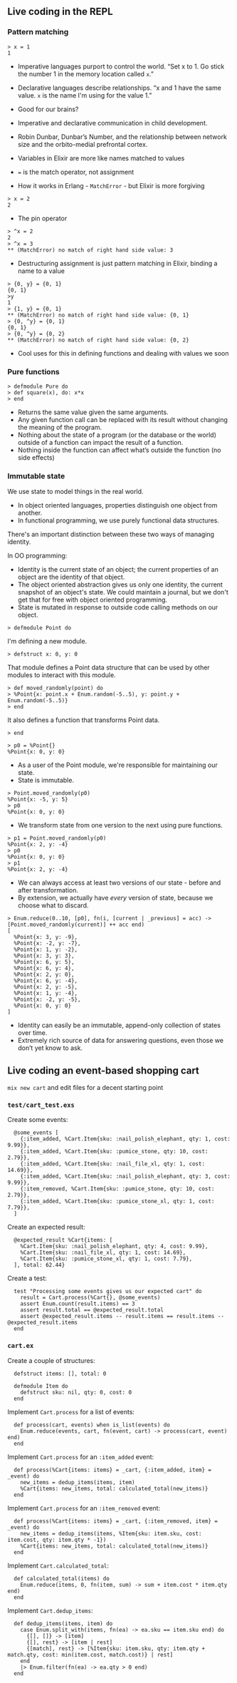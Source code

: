 ## Live coding in the REPL

### Pattern matching

```
> x = 1
1
```

* Imperative languages purport to control the world. “Set x to 1. Go stick the number 1 in the memory location called `x`.”
* Declarative languages describe relationships. “x and 1 have the same value. `x` is the name I'm using for the value 1.” 

* Good for our brains?
* Imperative and declarative communication in child development.
* Robin Dunbar, Dunbar’s Number, and the relationship between network size and the orbito-medial prefrontal cortex.

* Variables in Elixir are more like names matched to values
* `=` is the match operator, not assignment

* How it works in Erlang - `MatchError` - but Elixir is more forgiving

```
> x = 2
2
```

* The pin operator

```
> ^x = 2
2
> ^x = 3
** (MatchError) no match of right hand side value: 3
```

* Destructuring assignment is just pattern matching in Elixir, binding a name to a value

```
> {0, y} = {0, 1}
{0, 1}
>y
1
> {1, y} = {0, 1}
** (MatchError) no match of right hand side value: {0, 1}
> {0, ^y} = {0, 1}
{0, 1}
> {0, ^y} = {0, 2}
** (MatchError) no match of right hand side value: {0, 2}
```

* Cool uses for this in defining functions and dealing with values we soon

### Pure functions

```
> defmodule Pure do
> def square(x), do: x*x
> end
```

* Returns the same value given the same arguments.
* Any given function call can be replaced with its result without changing the meaning of the program.
* Nothing about the state of a program (or the database or the world) outside of a function can impact the result of a function.
* Nothing inside the function can affect what’s outside the function (no side effects)

### Immutable state

We use state to model things in the real world.

* In object oriented languages, properties distinguish one object from another.
* In functional programming, we use purely functional data structures.

There's an important distinction between these two ways of managing identity.

In OO programming: 

* Identity is the current state of an object; the current properties of an object are the identity of that object.
* The object oriented abstraction gives us only one identity, the current snapshot of an object's state. We could maintain a journal, but we don't get that for free with object oriented programming.
* State is mutated in response to outside code calling methods on our object.

```
> defmodule Point do
```

I'm defining a new module.

```
> defstruct x: 0, y: 0
```

That module defines a Point data structure that can be used by other modules to interact with this module.

```
> def moved_randomly(point) do
> %Point{x: point.x + Enum.random(-5..5), y: point.y + Enum.random(-5..5)}
> end
```

It also defines a function that transforms Point data.

```
> end
```



```
> p0 = %Point{}
%Point{x: 0, y: 0}
```

* As a user of the Point module, we're responsible for maintaining our state.
* State is immutable.

```
> Point.moved_randomly(p0)
%Point{x: -5, y: 5}
> p0
%Point{x: 0, y: 0}
```

* We transform state from one version to the next using pure functions.

```
> p1 = Point.moved_randomly(p0)
%Point{x: 2, y: -4}
> p0
%Point{x: 0, y: 0}
> p1
%Point{x: 2, y: -4}
```

* We can always access at least two versions of our state - before and after transformation.
* By extension, we actually have *every* version of state, because we choose what to discard.

```
> Enum.reduce(0..10, [p0], fn(i, [current | _previous] = acc) -> [Point.moved_randomly(current)] ++ acc end)
[
  %Point{x: 3, y: -9},
  %Point{x: -2, y: -7},
  %Point{x: 1, y: -2},
  %Point{x: 3, y: 3},
  %Point{x: 6, y: 5},
  %Point{x: 6, y: 4},
  %Point{x: 2, y: 0},
  %Point{x: 6, y: -4},
  %Point{x: 2, y: -5},
  %Point{x: 1, y: -4},
  %Point{x: -2, y: -5},
  %Point{x: 0, y: 0}
]
```

* Identity can easily be an immutable, append-only collection of states over time.
* Extremely rich source of data for answering questions, even those we don’t yet know to ask.

## Live coding an event-based shopping cart

`mix new cart` and edit files for a decent starting point

### `test/cart_test.exs`

Create some events:

```
  @some_events [
    {:item_added, %Cart.Item{sku: :nail_polish_elephant, qty: 1, cost: 9.99}},
    {:item_added, %Cart.Item{sku: :pumice_stone, qty: 10, cost: 2.79}},
    {:item_added, %Cart.Item{sku: :nail_file_xl, qty: 1, cost: 14.69}},
    {:item_added, %Cart.Item{sku: :nail_polish_elephant, qty: 3, cost: 9.99}},
    {:item_removed, %Cart.Item{sku: :pumice_stone, qty: 10, cost: 2.79}},
    {:item_added, %Cart.Item{sku: :pumice_stone_xl, qty: 1, cost: 7.79}},
  ]
```

Create an expected result:

```
  @expected_result %Cart{items: [
    %Cart.Item{sku: :nail_polish_elephant, qty: 4, cost: 9.99},
    %Cart.Item{sku: :nail_file_xl, qty: 1, cost: 14.69},
    %Cart.Item{sku: :pumice_stone_xl, qty: 1, cost: 7.79},
  ], total: 62.44}
```

Create a test:

```
  test "Processing some events gives us our expected cart" do
    result = Cart.process(%Cart{}, @some_events)
    assert Enum.count(result.items) == 3
    assert result.total == @expected_result.total
    assert @expected_result.items -- result.items == result.items -- @expected_result.items
  end
```

### `cart.ex`

Create a couple of structures:

```
  defstruct items: [], total: 0

  defmodule Item do
    defstruct sku: nil, qty: 0, cost: 0
  end
```

Implement `Cart.process` for a list of events:

```
  def process(cart, events) when is_list(events) do
    Enum.reduce(events, cart, fn(event, cart) -> process(cart, event) end)
  end
```

Implement `Cart.process` for an `:item_added` event:

```
  def process(%Cart{items: items} = _cart, {:item_added, item} = _event) do
    new_items = dedup_items(items, item)
    %Cart{items: new_items, total: calculated_total(new_items)}
  end
```

Implement `Cart.process` for an `:item_removed` event:

```
  def process(%Cart{items: items} = _cart, {:item_removed, item} = _event) do
    new_items = dedup_items(items, %Item{sku: item.sku, cost: item.cost, qty: item.qty * -1})
    %Cart{items: new_items, total: calculated_total(new_items)}
  end
```

Implement `Cart.calculated_total`:

```
  def calculated_total(items) do
    Enum.reduce(items, 0, fn(item, sum) -> sum + item.cost * item.qty end)
  end
```

Implement `Cart.dedup_items`:

```
  def dedup_items(items, item) do
    case Enum.split_with(items, fn(ea) -> ea.sku == item.sku end) do
      {[], []} -> [item]
      {[], rest} -> [item | rest]
      {[match], rest} -> [%Item{sku: item.sku, qty: item.qty + match.qty, cost: min(item.cost, match.cost)} | rest]
    end
    |> Enum.filter(fn(ea) -> ea.qty > 0 end)
  end
```
